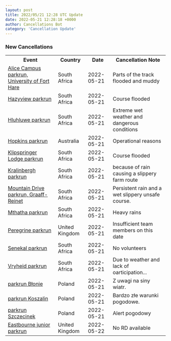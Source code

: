 ```yaml
---
layout: post
title: 2022/05/21 12:28 UTC Update
date: 2022-05-21 12:28:18 +0000
author: Cancellations Bot
category: 'Cancellation Update'
---
```


<h3>New Cancellations</h3>
<div class='hscrollable'>
<table style='width: 100%'>
    <tr>
        <th>Event</th>
        <th>Country</th>
        <th>Date</th>
        <th>Cancellation Note</th>
    </tr>
    <tr>
        <td><a href="https://www.parkrun.co.za/alicecampus">Alice Campus parkrun, University of Fort Hare</a></td>
        <td>South Africa</td>
        <td>2022-05-21</td>
        <td>Parts of the track flooded and muddy</td>
    </tr>
    <tr>
        <td><a href="https://www.parkrun.co.za/hazyview">Hazyview parkrun</a></td>
        <td>South Africa</td>
        <td>2022-05-21</td>
        <td>Course flooded</td>
    </tr>
    <tr>
        <td><a href="https://www.parkrun.co.za/hluhluwe">Hluhluwe parkrun</a></td>
        <td>South Africa</td>
        <td>2022-05-21</td>
        <td>Extreme wet weather and dangerous conditions</td>
    </tr>
    <tr>
        <td><a href="">Hopkins parkrun</a></td>
        <td>Australia</td>
        <td>2022-05-21</td>
        <td>Operational reasons</td>
    </tr>
    <tr>
        <td><a href="https://www.parkrun.co.za/klipspringerlodge">Klipspringer Lodge parkrun</a></td>
        <td>South Africa</td>
        <td>2022-05-21</td>
        <td>Course flooded</td>
    </tr>
    <tr>
        <td><a href="https://www.parkrun.co.za/kralinbergh">Kralinbergh parkrun</a></td>
        <td>South Africa</td>
        <td>2022-05-21</td>
        <td>because of rain causing a slippery farm route</td>
    </tr>
    <tr>
        <td><a href="https://www.parkrun.co.za/mountaindrive">Mountain Drive parkrun, Graaff-Reinet</a></td>
        <td>South Africa</td>
        <td>2022-05-21</td>
        <td>Persistent rain and a wet slippery unsafe course.</td>
    </tr>
    <tr>
        <td><a href="https://www.parkrun.co.za/mthatha">Mthatha parkrun</a></td>
        <td>South Africa</td>
        <td>2022-05-21</td>
        <td>Heavy rains</td>
    </tr>
    <tr>
        <td><a href="">Peregrine parkrun</a></td>
        <td>United Kingdom</td>
        <td>2022-05-21</td>
        <td>Insufficient team members on this date</td>
    </tr>
    <tr>
        <td><a href="https://www.parkrun.co.za/senekal">Senekal parkrun</a></td>
        <td>South Africa</td>
        <td>2022-05-21</td>
        <td>No volunteers</td>
    </tr>
    <tr>
        <td><a href="https://www.parkrun.co.za/vryheid">Vryheid parkrun</a></td>
        <td>South Africa</td>
        <td>2022-05-21</td>
        <td>Due to weather and lack of oarticipation...</td>
    </tr>
    <tr>
        <td><a href="https://www.parkrun.pl/blonie">parkrun Błonie</a></td>
        <td>Poland</td>
        <td>2022-05-21</td>
        <td>Z uwagi na siny wiatr.</td>
    </tr>
    <tr>
        <td><a href="https://www.parkrun.pl/koszalin">parkrun Koszalin</a></td>
        <td>Poland</td>
        <td>2022-05-21</td>
        <td>Bardzo złe warunki pogodowe.</td>
    </tr>
    <tr>
        <td><a href="https://www.parkrun.pl/szczecinek">parkrun Szczecinek</a></td>
        <td>Poland</td>
        <td>2022-05-21</td>
        <td>Alert pogodowy</td>
    </tr>
    <tr>
        <td><a href="https://www.parkrun.org.uk/eastbourne-juniors">Eastbourne junior parkrun</a></td>
        <td>United Kingdom</td>
        <td>2022-05-22</td>
        <td>No RD available</td>
    </tr>
</table>
</div>
